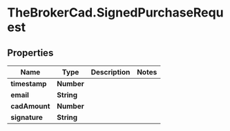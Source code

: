 # TheBrokerCad.SignedPurchaseRequest

## Properties
Name | Type | Description | Notes
------------ | ------------- | ------------- | -------------
**timestamp** | **Number** |  | 
**email** | **String** |  | 
**cadAmount** | **Number** |  | 
**signature** | **String** |  | 



